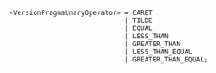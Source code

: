 <!-- This file is generated automatically by infrastructure scripts. Please don't edit by hand. -->

```{ .ebnf .slang-ebnf #VersionPragmaUnaryOperator }
«VersionPragmaUnaryOperator» = CARET
                             | TILDE
                             | EQUAL
                             | LESS_THAN
                             | GREATER_THAN
                             | LESS_THAN_EQUAL
                             | GREATER_THAN_EQUAL;
```
